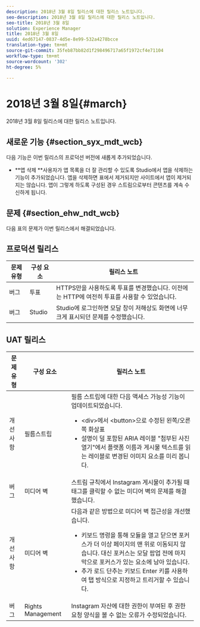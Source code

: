 ```yaml
---
description: 2018년 3월 8일 릴리스에 대한 릴리스 노트입니다.
seo-description: 2018년 3월 8일 릴리스에 대한 릴리스 노트입니다.
seo-title: 2018년 3월 8일
solution: Experience Manager
title: 2018년 3월 8일
uuid: 4ed67147-0837-4d5e-8e99-532a4278bcce
translation-type: tm+mt
source-git-commit: 35feb87bb82d1f298496717a65f1972cf4e71104
workflow-type: tm+mt
source-wordcount: '302'
ht-degree: 5%

---
```



# 2018년 3월 8일{#march}

2018년 3월 8일 릴리스에 대한 릴리스 노트입니다.

## 새로운 기능 {#section_syx_mdt_wcb}

다음 기능은 이번 릴리스의 프로덕션 버전에 새롭게 추가되었습니다.

* **앱 삭제 **사용자가 앱 목록을 더 잘 관리할 수 있도록 Studio에서 앱을 삭제하는 기능이 추가되었습니다. 앱을 삭제하면 표에서 제거되지만 사이트에서 앱이 제거되지는 않습니다. 앱이 그렇게 하도록 구성된 경우 스트림으로부터 콘텐츠를 계속 수신하게 됩니다.

## 문제 {#section_ehw_ndt_wcb}

다음 표의 문제가 이번 릴리스에서 해결되었습니다.

## 프로덕션 릴리스

| **문제 유형** | **구성 요소** | **릴리스 노트** |
|---|---|---|
| 버그 | 투표 | HTTPS만을 사용하도록 투표를 변경했습니다. 이전에는 HTTP에 여전히 투표를 사용할 수 있었습니다. |
| 버그 | Studio | Studio에 로그인하면 모달 창이 저해상도 화면에 너무 크게 표시되던 문제를 수정했습니다. |

## UAT 릴리스

| 문제 유형 | 구성 요소 | 릴리스 노트 |
|--- |--- |--- |
| 개선 사항 | 필름스트립 | 필름 스트립에 대한 다음 액세스 가능성 기능이 업데이트되었습니다.<br><ul><li>&lt;div>에서 &lt;button>으로 수정된 왼쪽/오른쪽 화살표 </li><li>설명이 덜 포함된 ARIA 레이블 &quot;첨부된 사진 열기&quot;에서 플랫폼 이름과 게시물 텍스트를 읽는 레이블로 변경된 이미지 요소를 미리 봅니다.</li></ul> |
| 버그 | 미디어 벽 | 스트림 규칙에서 Instagram 게시물이 추가될 때 태그를 클릭할 수 없는 미디어 벽의 문제를 해결했습니다. |
| 개선 사항 | 미디어 벽 | 다음과 같은 방법으로 미디어 벽 접근성을 개선했습니다.<br><ul><li>키보드 명령을 통해 모듈을 열고 닫으면 포커스가 더 이상 페이지의 맨 위로 이동되지 않습니다. 대신 포커스는 모달 팝업 전에 마지막으로 포커스가 있는 요소에 남아 있습니다.</li><li>추가 로드 단추는 키보드 Enter 키를 사용하여 탭 방식으로 지정하고 트리거할 수 있습니다.</li></ul> |
| 버그 | Rights Management | Instagram 자산에 대한 권한이 부여된 후 권한 요청 양식을 볼 수 없는 오류가 수정되었습니다. |

